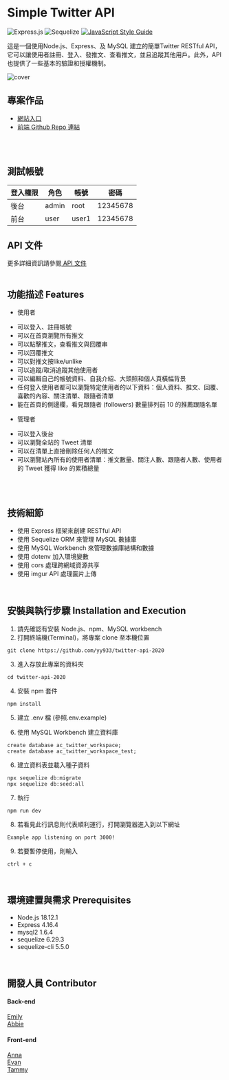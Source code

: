 # Simple Twitter API
![Express.js](https://img.shields.io/badge/express.js-%23404d59.svg?style=for-the-badge&logo=express&logoColor=%2361DAFB)
![Sequelize](https://img.shields.io/badge/Sequelize-52B0E7?style=for-the-badge&logo=Sequelize&logoColor=white)
[![JavaScript Style Guide](https://img.shields.io/badge/code_style-standard-brightgreen.svg)](https://standardjs.com)

這是一個使用Node.js、Express、及 MySQL 建立的簡單Twitter  RESTful API，它可以讓使用者註冊、登入、發推文、查看推文，並且追蹤其他用戶。此外，API也提供了一些基本的驗證和授權機制。

![cover](./public/image/cover_simple_twitter.jpg)

## 專案作品

* [網站入口](https://ai-chen-hsieh.github.io/Twitter-2023/login)
* [前端 Github Repo 連結](https://github.com/Ai-Chen-Hsieh/Twitter-2023)
<br/>
<br/>


## 測試帳號

| 登入權限  | 角色  | 帳號  | 密碼 |
| ------------- | ------------- | ------------- |:-------------:|
| 後台      | admin      | root      | 12345678     |
| 前台      | user      | user1      | 12345678     |



## API 文件

更多詳細資訊請參閱[ API 文件](https://simpletwitterapi4.docs.apiary.io/#)
<br/>
<br/>

## 功能描述 Features

* 使用者
 - 可以登入、註冊帳號
 - 可以在首頁瀏覽所有推文
 - 可以點擊推文，查看推文與回覆串
 - 可以回覆推文
 - 可以對推文按like/unlike
 - 可以追蹤/取消追蹤其他使用者
 - 可以編輯自己的帳號資料、自我介紹、大頭照和個人頁橫幅背景
 - 任何登入使用者都可以瀏覽特定使用者的以下資料：個人資料、推文、回覆、喜歡的內容、關注清單、跟隨者清單
 - 能在首頁的側邊欄，看見跟隨者 (followers) 數量排列前 10 的推薦跟隨名單
 
* 管理者
 - 可以登入後台
 - 可以瀏覽全站的 Tweet 清單
 - 可以在清單上直接刪除任何人的推文
 - 可以瀏覽站內所有的使用者清單：推文數量、關注人數、跟隨者人數、使用者的 Tweet 獲得 like 的累積總量
<br/>
<br/>


## 技術細節
- 使用 Express 框架來創建 RESTful API
- 使用 Sequelize ORM 來管理 MySQL 數據庫
- 使用 MySQL Workbench 來管理數據庫結構和數據
- 使用 dotenv 加入環境變數
- 使用 cors 處理跨網域資源共享
- 使用 imgur API 處理圖片上傳

<br/>

## 安裝與執行步驟 Installation and Execution
1. 請先確認有安裝 Node.js、npm、MySQL workbench
2. 打開終端機(Terminal)，將專案 clone 至本機位置

```
git clone https://github.com/yy933/twitter-api-2020
```
3. 進入存放此專案的資料夾

```
cd twitter-api-2020
```
4. 安裝 npm 套件

```
npm install
```
5. 建立 .env 檔 (參照.env.example)


6. 使用 MySQL Workbench 建立資料庫

```
create database ac_twitter_workspace;
create database ac_twitter_workspace_test;
```

6. 建立資料表並載入種子資料

```
npx sequelize db:migrate
npx sequelize db:seed:all
```
7. 執行

```
npm run dev
```
8. 若看見此行訊息則代表順利運行，打開瀏覽器進入到以下網址

```
Example app listening on port 3000!
```
9. 若要暫停使用，則輸入

```
ctrl + c
```
<br/>

## 環境建置與需求 Prerequisites

* Node.js 18.12.1
* Express 4.16.4
* mysql2 1.6.4
* sequelize 6.29.3
* sequelize-cli 5.5.0

<br/>

## 開發人員 Contributor
#### Back-end
[ Emily ](https://github.com/yy933)
<br/>
[ Abbie ](https://github.com/abbie930)
#### Front-end
[ Anna ](https://github.com/b10332040)
<br/>
[ Evan ](https://github.com/Ai-Chen-Hsieh)
<br/>
[ Tammy ](https://github.com/TammyKao)

<br/>